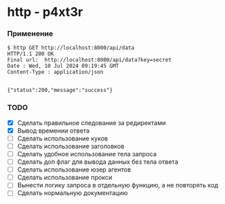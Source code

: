 # http - p4xt3r

### Применение

```shell
$ http GET http://localhost:8000/api/data
HTTP/1.1 200 OK
Final url:  http://localhost:8000/api/data?key=secret
Date : Wed, 10 Jul 2024 09:19:45 GMT
Content-Type : application/json


{"status":200,"message":"success"}

```

### TODO

- [x] Сделать правильное следование за редиректами
- [x] Вывод времении ответа
- [ ] Сделать использование куков
- [ ] Сделать использование заголовков
- [ ] Сделать удобное использование тела запроса
- [ ] Сделать доп флаг для вывода данных без тела ответа
- [ ] Сделать использование юзер агентов
- [ ] Сделать использование прокси
- [ ] Вынести логику запроса в отдельную функцию, а не повторять код
- [ ] Сделать нормальную документацию
